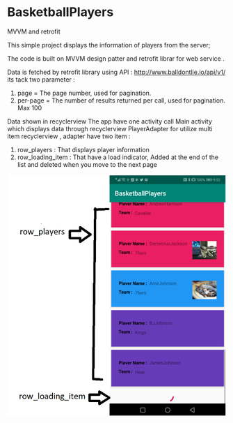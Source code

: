 # BasketballPlayers
MVVM and retrofit

This simple project displays the information of players from the server;

The code is built on MVVM design patter and retrofit librar for web service .

Data is fetched by retrofit library using API : http://www.balldontlie.io/api/v1/
its tack two parameter : 
1. page  = The page number, used for pagination.
2. per-page = The number of results returned per call, used for pagination. Max 100

Data shown in recyclerview 
The app have one activity call Main activity which displays data through recyclerview 
PlayerAdapter for utilize multi item recyclerview , adapter have two item :
1. row_players : That displays player information 
2. row_loading_item : That have a load indicator, Added at the end of the list and deleted when you move to the next page

![APP](https://github.com/AbdallahMustafaQasem/BasketballPlayers/blob/master/app/src/main/res/drawable-v24/Capture0.PNG?raw=true)

